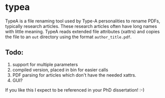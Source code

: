 # typea

TypeA is a file renaming tool used by Type-A personalities to rename PDFs, typically research articles. These research articles often have long names with little meaning. TypeA reads extended file attributes (xattrs) and copies the file to an `out` directory using the format `author_title.pdf`.

## Todo:

1. support for multiple parameters
2. compiled version, placed in bin for easier calls
3. PDF parsing for articles which don't have the needed xattrs.
4. GUI?


If you like this I expect to be referenced in your PhD dissertation! :-)


